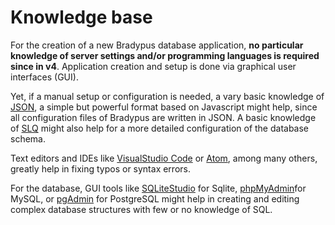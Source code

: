 # Knowledge base

For the creation of a new Bradypus database application, 
**no particular knowledge of server settings and/or programming languages is required since in v4**.
Application creation and setup is done via graphical user interfaces (GUI).

Yet, if a manual setup or configuration is needed,
a vary basic knowledge of [JSON](https://www.json.org/),
a simple but powerful format based on Javascript might help, since all 
configuration files of Bradypus are written in JSON. A basic knowledge of
[SLQ](https://en.wikipedia.org/wiki/SQL) might also help for a more detailed
configuration of the database schema.


Text editors and IDEs like [VisualStudio Code](https://code.visualstudio.com/)
or [Atom](https://atom.io/), among many others, greatly help in fixing typos or
syntax errors.

For the database, GUI tools like 
[SQLiteStudio](https://sqlitestudio.pl/) for Sqlite, 
[phpMyAdmin](https://www.phpmyadmin.net/)for MySQL, or
[pgAdmin](https://www.pgadmin.org/) for PostgreSQL might help in
creating and editing complex database structures with few or no
knowledge of SQL.
